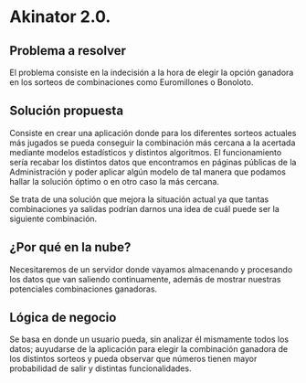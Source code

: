 # Akinator 2.0.

## Problema a resolver
El problema consiste en la indecisión a la hora de elegir la opción ganadora en los sorteos de combinaciones como Euromillones o Bonoloto.

## Solución propuesta
Consiste en crear una aplicación donde para los diferentes sorteos actuales más jugados se pueda conseguir la combinación más cercana a la acertada mediante modelos estadísticos y distintos algoritmos. El funcionamiento sería recabar los distintos datos que encontramos en páginas públicas de la Administración y poder aplicar algún modelo de tal manera que podamos hallar la solución óptimo o en otro caso la más cercana.

Se trata de una solución que mejora la situación actual ya que tantas combinaciones ya salidas podrían darnos una idea de cuál puede ser la siguiente combinación.

## ¿Por qué en la nube?
Necesitaremos de un servidor donde vayamos almacenando y procesando los datos que van saliendo continuamente, además de mostrar nuestras potenciales combinaciones ganadoras.

## Lógica de negocio
Se basa en donde un usuario pueda, sin analizar él mismamente todos los datos; auyudarse de la aplicación para elegir la combinación ganadora de los distintos sorteos y pueda observar que números tienen mayor probabilidad de salir y distintas funcionalidades.
